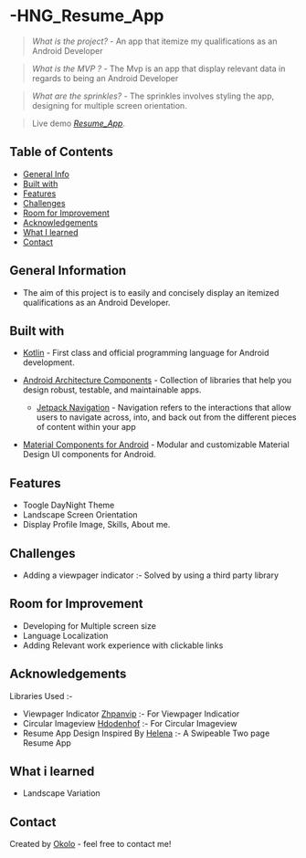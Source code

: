 # -HNG_Resume_App

> _What is the project?_ - An app that itemize my qualifications as an Android Developer 

> _What is the MVP ?_ - The Mvp is an app that display relevant data in regards to being an Android Developer 

> _What are the sprinkles?_ - The sprinkles involves styling the app, designing for multiple screen orientation.

> Live demo [_Resume_App_](https://appetize.io/app/vhrovqdoca4kmae4nnmhvcclwa?device=pixel6&osVersion=12.0&scale=50). 

## Table of Contents
* [General Info](#general-information)
* [Built with](#built-with)
* [Features](#features)
* [Challenges](#challenges)
* [Room for Improvement](#room-for-improvement)
* [Acknowledgements](#acknowledgements)
* [What I learned](#what-i-learned)
* [Contact](#contact)

## General Information
- The aim of this project is to easily and concisely display an itemized qualifications as an Android Developer.

## Built with
- [Kotlin](https://kotlinlang.org/) - First class and official programming language for Android development.

- [Android Architecture Components](https://developer.android.com/topic/libraries/architecture) - Collection of libraries that help you design robust, testable, and maintainable apps.

  - [Jetpack Navigation](https://developer.android.com/guide/navigation) - Navigation refers to the interactions that allow users to navigate across, into, and back out from the different pieces of content within your app
- [Material Components for Android](https://github.com/material-components/material-components-android) - Modular and customizable Material Design UI components for Android.

## Features
- Toogle DayNight Theme 
- Landscape Screen Orientation 
- Display Profile Image, Skills, About me.

## Challenges
- Adding a viewpager indicator :- Solved by using a third party library

## Room for Improvement
- Developing for Multiple screen size 
- Language Localization 
- Adding Relevant work experience with clickable links

## Acknowledgements
Libraries Used :-
- Viewpager Indicator [Zhpanvip](https://github.com/zhpanvip/viewpagerindicator) :- For Viewpager Indicatior
- Circular Imageview [Hdodenhof](https://github.com/hdodenhof/CircleImageView) :- For Circular Imageview
- Resume App Design Inspired By [Helena](https://dribbble.com/shots/14436103-Resume-App) :- A Swipeable Two page Resume App

## What i learned
- Landscape Variation 

## Contact
Created by [Okolo](https://twitter.com/Okolo_Arthur) - feel free to contact me!
